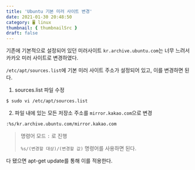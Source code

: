 ```yaml
---
title: 'Ubuntu 기본 미러 사이트 변경'
date: 2021-01-30 20:48:50
category: 🖥️ linux
thumbnail: { thumbnailSrc }
draft: false
---
```


기존에 기본적으로 설정되어 있던 미러사이트 `kr.archive.ubuntu.com`는 너무 느려서 카카오 미러 사이트로 변경하였다.

`/etc/apt/sources.list`에 기본 미러 사이트 주소가 설정되어 있고, 이를 변경하면 된다.

1. sources.list 파일 수정

```bash
$ sudo vi /etc/apt/sources.list
```

2. 파일 내에 있는 모든 저장소 주소를 `mirror.kakao.com`으로 변경

```bash
:%s/kr.archive.ubuntu.com/mirror.kakao.com
```

> 명령어 모드 `:` 로 진행
>
> `%s/(변경할 대상)/(변경할 값)` 명령어를 사용하면 된다.

다 됐으면 apt-get update를 통해 이를 적용한다.
